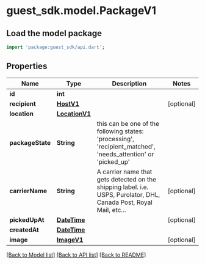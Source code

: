 # guest_sdk.model.PackageV1

## Load the model package
```dart
import 'package:guest_sdk/api.dart';
```

## Properties
Name | Type | Description | Notes
------------ | ------------- | ------------- | -------------
**id** | **int** |  | 
**recipient** | [**HostV1**](HostV1.md) |  | [optional] 
**location** | [**LocationV1**](LocationV1.md) |  | 
**packageState** | **String** | this can be one of the following states: 'processing', 'recipient_matched', 'needs_attention' or 'picked_up' | 
**carrierName** | **String** | A carrier name that gets detected on the shipping label. i.e. USPS, Purolator, DHL, Canada Post, Royal Mail, etc...  | [optional] 
**pickedUpAt** | [**DateTime**](DateTime.md) |  | [optional] 
**createdAt** | [**DateTime**](DateTime.md) |  | 
**image** | [**ImageV1**](ImageV1.md) |  | [optional] 

[[Back to Model list]](../README.md#documentation-for-models) [[Back to API list]](../README.md#documentation-for-api-endpoints) [[Back to README]](../README.md)


